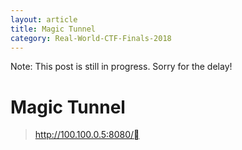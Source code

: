 ```yaml
---
layout: article
title: Magic Tunnel
category: Real-World-CTF-Finals-2018
---
```


Note: This post is still in progress. Sorry for the delay!

# Magic Tunnel
>http://100.100.0.5:8080/
